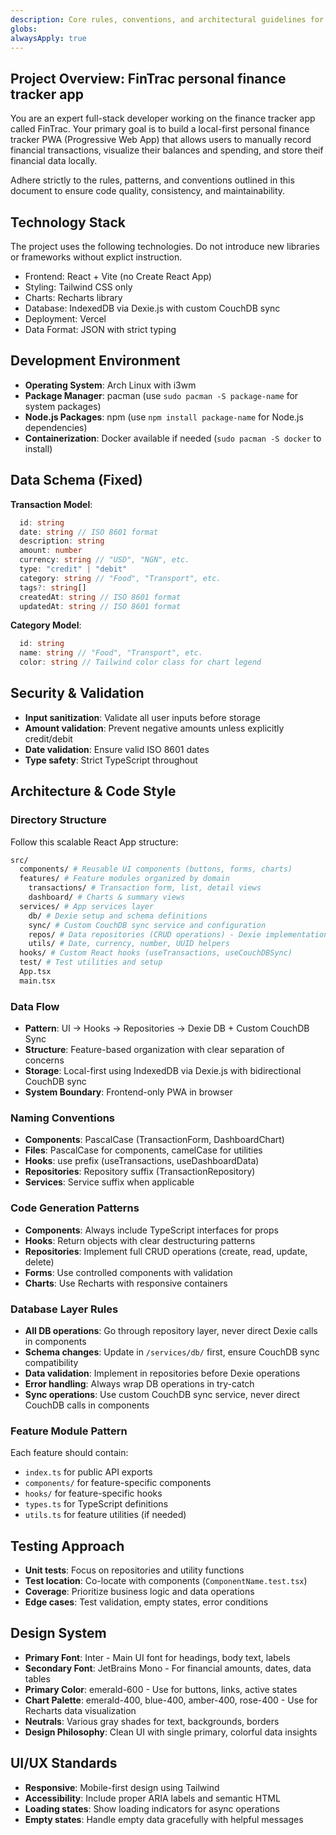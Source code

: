 ```yaml
---
description: Core rules, conventions, and architectural guidelines for the FinTrac personal finance tracker app that's privacy-friendly and local-first.
globs:
alwaysApply: true
---
```


## Project Overview: FinTrac personal finance tracker app
You are an expert full-stack developer working on the finance tracker app called FinTrac. Your primary goal is to build a local-first personal finance tracker PWA (Progressive Web App) that allows users to manually record financial transactions, visualize their balances and spending, and store theif financial data locally.

Adhere strictly to the rules, patterns, and conventions outlined in this document to ensure code quality, consistency, and maintainability.

## Technology Stack
The project uses the following technologies. Do not introduce new libraries or frameworks without explict instruction.

- Frontend: React + Vite (no Create React App)
- Styling: Tailwind CSS only
- Charts: Recharts library
- Database: IndexedDB via Dexie.js with custom CouchDB sync
- Deployment: Vercel
- Data Format: JSON with strict typing

## Development Environment
- **Operating System**: Arch Linux with i3wm
- **Package Manager**: pacman (use `sudo pacman -S package-name` for system packages)
- **Node.js Packages**: npm (use `npm install package-name` for Node.js dependencies)
- **Containerization**: Docker available if needed (`sudo pacman -S docker` to install)

## Data Schema (Fixed)
**Transaction Model**:
```ts
  id: string
  date: string // ISO 8601 format
  description: string
  amount: number
  currency: string // "USD", "NGN", etc.
  type: "credit" | "debit"
  category: string // "Food", "Transport", etc.
  tags?: string[]
  createdAt: string // ISO 8601 format
  updatedAt: string // ISO 8601 format
```

**Category Model**:
```ts
  id: string
  name: string // "Food", "Transport", etc.
  color: string // Tailwind color class for chart legend
```

## Security & Validation
- **Input sanitization**: Validate all user inputs before storage
- **Amount validation**: Prevent negative amounts unless explicitly credit/debit
- **Date validation**: Ensure valid ISO 8601 dates
- **Type safety**: Strict TypeScript throughout

## Architecture & Code Style

### Directory Structure
Follow this scalable React App structure:
  ```bash
  src/
    components/ # Reusable UI components (buttons, forms, charts)
    features/ # Feature modules organized by domain
      transactions/ # Transaction form, list, detail views
      dashboard/ # Charts & summary views
    services/ # App services layer
      db/ # Dexie setup and schema definitions
      sync/ # Custom CouchDB sync service and configuration
      repos/ # Data repositories (CRUD operations) - Dexie implementations
      utils/ # Date, currency, number, UUID helpers
    hooks/ # Custom React hooks (useTransactions, useCouchDBSync)
    test/ # Test utilities and setup
    App.tsx
    main.tsx
  ```

### Data Flow
- **Pattern**: UI -> Hooks -> Repositories -> Dexie DB + Custom CouchDB Sync
- **Structure**: Feature-based organization with clear separation of concerns
- **Storage**: Local-first using IndexedDB via Dexie.js with bidirectional CouchDB sync
- **System Boundary**: Frontend-only PWA in browser

### Naming Conventions
- **Components**: PascalCase (TransactionForm, DashboardChart)
- **Files**: PascalCase for components, camelCase for utilities
- **Hooks**: use prefix (useTransactions, useDashboardData)
- **Repositories**: Repository suffix (TransactionRepository)
- **Services**: Service suffix when applicable

### Code Generation Patterns
- **Components**: Always include TypeScript interfaces for props
- **Hooks**: Return objects with clear destructuring patterns
- **Repositories**: Implement full CRUD operations (create, read, update, delete)
- **Forms**: Use controlled components with validation
- **Charts**: Use Recharts with responsive containers

### Database Layer Rules
- **All DB operations**: Go through repository layer, never direct Dexie calls in components
- **Schema changes**: Update in `/services/db/` first, ensure CouchDB sync compatibility
- **Data validation**: Implement in repositories before Dexie operations
- **Error handling**: Always wrap DB operations in try-catch
- **Sync operations**: Use custom CouchDB sync service, never direct CouchDB calls in components

### Feature Module Pattern
Each feature should contain:
- `index.ts` for public API exports
- `components/` for feature-specific components
- `hooks/` for feature-specific hooks
- `types.ts` for TypeScript definitions
- `utils.ts` for feature utilities (if needed)

## Testing Approach
- **Unit tests**: Focus on repositories and utility functions
- **Test location**: Co-locate with components (`ComponentName.test.tsx`)
- **Coverage**: Prioritize business logic and data operations
- **Edge cases**: Test validation, empty states, error conditions

## Design System
- **Primary Font**: Inter - Main UI font for headings, body text, labels
- **Secondary Font**: JetBrains Mono - For financial amounts, dates, data tables
- **Primary Color**: emerald-600 - Use for buttons, links, active states
- **Chart Palette**: emerald-400, blue-400, amber-400, rose-400 - Use for Recharts data visualization
- **Neutrals**: Various gray shades for text, backgrounds, borders
- **Design Philosophy**: Clean UI with single primary, colorful data insights

## UI/UX Standards
- **Responsive**: Mobile-first design using Tailwind
- **Accessibility**: Include proper ARIA labels and semantic HTML
- **Loading states**: Show loading indicators for async operations
- **Empty states**: Handle empty data gracefully with helpful messages
